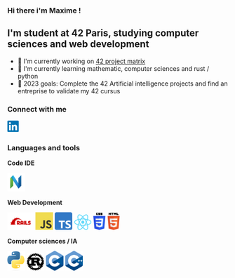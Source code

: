 ### Hi there i'm Maxime !

## I'm student at 42 Paris, studying computer sciences and web development

- 🔭 I'm currently working on [42 project matrix](https://github.com/macrespo42/matrix)
- 🌱 I'm currently learning mathematic, computer sciences and rust / python
- 🥅 2023 goals: Complete the 42 Artificial intelligence projects and find an entreprise to validate my 42 cursus

### Connect with me

[<img
    src="./images/linkedin_logo.png"
    alt="linkedin_logo"
    title="Maxime Crespo linkedin"
    style="display: inline-block; margin: 0 auto; width: 26px"
/>](https://www.linkedin.com/in/maxime-crespo-a0b1a9171/)

### Languages and tools

**Code IDE**

<img
    src="./images/neovim_logo.png"
    alt="neovim"
    style="display: inline-block; margin: 0 auto; width: 40px"
/>

**Web Development**

<img
    src="./images/rails_logo.png"
    alt="ruby on rails"
    style="display: inline-block; margin: 0 auto; width: 60px"
/> <img
    src="./images/javascript_logo.png"
    alt="javascript"
    style="display: inline-block; margin: 0 auto; width: 40px"
/> <img
    src="./images/typescript_logo.png"
    alt="typescript"
    style="display: inline-block; margin: 0 auto; width: 40px"
/> <img
    src="./images/react_logo.png"
    alt="react"
    style="display: inline-block; margin: 0 auto; width: 40px"
/> <img
    src="./images/html_css_logo.png"
    alt="html css"
    style="display: inline-block; margin: 0 auto; width: 60px"
/> 

**Computer sciences / IA**

<img
    src="./images/python_logo.png"
    alt="python"
    style="display: inline-block; margin: 0 auto; width: 40px"
/> <img
    src="./images/rust_logo.png"
    alt="rust"
    style="display: inline-block; margin: 0 auto; width: 40px"
/> <img
    src="./images/c_logo.png"
    alt="c"
    style="display: inline-block; margin: 0 auto; width: 40px"
/> <img
    src="./images/cpp_logo.png"
    alt="c++"
    style="display: inline-block; margin: 0 auto; width: 40px"
/> 

